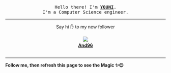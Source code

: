 <p align='center'>
    <samp>Hello there! I'm <b><a href='https://github.com/abdelyouni'>YOUNI</a></b>.<br>
        I'm a Computer Science engineer.
    </samp>
</p>
<hr>
<p align='center'>
    <span>Say hi ✋ to my new follower </span></br></br>
    <img src='https://itspot.ma/github/And96_avatar.png'><b></br>
    <a href='https://github.com/And96'>And96</a></b></br></br>
</p>
<hr>
<b>Follow me, then refresh this page to see the Magic ✨😉</b>